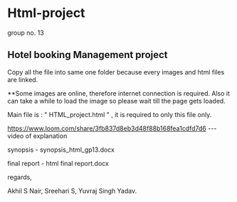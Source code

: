 # Html-project
group no. 13





Hotel booking Management project
--------------------------------------


Copy all the file into same one folder because every images and html files are linked.


**Some images are online, therefore internet connection is required. Also it can take a while to load the image so please wait till the   page gets loaded.



Main file is :  " HTML_project.html " , it is required to only this file only.



https://www.loom.com/share/3fb837d8eb3d48f88b168fea1cdfd7d6           ---video of explanation


synopsis - synopsis_html_gp13.docx




final report - html final report.docx






regards,

Akhil S Nair,
Sreehari S,
Yuvraj Singh Yadav. 
